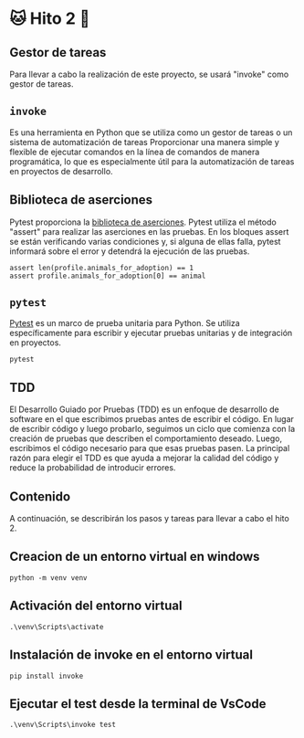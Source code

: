 # :cat: Hito 2 :dog:

## Gestor de tareas

Para llevar a cabo la realización de este proyecto, se usará "invoke" como gestor de tareas.  

## `invoke`

Es una herramienta en Python que se utiliza como un gestor de tareas o un sistema de automatización de tareas Proporcionar una manera simple y flexible de ejecutar comandos en la línea de comandos de manera programática, lo que es especialmente útil para la automatización de tareas en proyectos de desarrollo.

## Biblioteca de aserciones

Pytest proporciona la [biblioteca de aserciones](test_profile.py). Pytest utiliza el método "assert" para realizar las aserciones en las pruebas. En los bloques assert se están verificando varias condiciones y, si alguna de ellas falla, pytest informará sobre el error y detendrá la ejecución de las pruebas.

```
assert len(profile.animals_for_adoption) == 1
assert profile.animals_for_adoption[0] == animal
```

## `pytest`

[Pytest](pytest.py) es un marco de prueba unitaria para Python. Se utiliza específicamente para escribir y ejecutar pruebas unitarias y de integración en proyectos.

```
pytest
```

## TDD

El Desarrollo Guiado por Pruebas (TDD) es un enfoque de desarrollo de software en el que escribimos pruebas antes de escribir el código. En lugar de escribir código y luego probarlo, seguimos un ciclo que comienza con la creación de pruebas que describen el comportamiento deseado. Luego, escribimos el código necesario para que esas pruebas pasen. La principal razón para elegir el TDD es que ayuda a mejorar la calidad del código y reduce la probabilidad de introducir errores. 

## Contenido

A continuación, se describirán los pasos y tareas para llevar a cabo el hito 2.

## Creacion de un entorno virtual en windows

```text
python -m venv venv
```

## Activación del entorno virtual

```text
.\venv\Scripts\activate
```

## Instalación de invoke en el entorno virtual

```text
pip install invoke
```

## Ejecutar el test desde la terminal de VsCode

```text
.\venv\Scripts\invoke test
```
